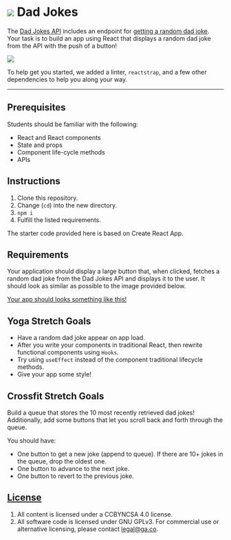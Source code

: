 # ![](https://ga-dash.s3.amazonaws.com/production/assets/logo-9f88ae6c9c3871690e33280fcf557f33.png) Dad Jokes 


The [Dad Jokes API](https://icanhazdadjoke.com/api) includes an endpoint for [getting a random dad joke](https://icanhazdadjoke.com/api#fetch-a-random-dad-joke). Your task is to build an app using React that displays a random dad joke from the API with the push of a button!

![](https://media.giphy.com/media/1woSafF6fSRUa40iTr/giphy.gif)<br>

To help get you started, we added a linter, `reactstrap`, and a few other dependencies to help you along your way.

---

## Prerequisites

Students should be familiar with the following: 

-   React and React components
-   State and props
-   Component life-cycle methods
-   APIs

## Instructions

1.  Clone this repository.
1.  Change (`cd`) into the new directory.
1.  `npm i`
1.  Fulfill the listed requirements.

The starter code provided here is based on Create React App. 

## Requirements

Your application should display a large button that, when clicked, fetches a random dad joke from the Dad Jokes API and displays it to the user. It should look as similar as possible to the image provided below.

[Your app should looks something like this!](https://drive.google.com/file/d/1N_aFEN18nua-42HhgessxE3XwnqBbz-K/view)

## Yoga Stretch Goals 

* Have a random dad joke appear on app load.
* After you write your components in traditional React, then rewrite functional components using `Hooks`. 
* Try using `useEffect` instead of the component traditional lifecycle methods.
* Give your app some style!


## Crossfit Stretch Goals

Build a queue that stores the 10 most recently retrieved dad jokes! Additionally, add some buttons that let you scroll back and forth through the queue.

You should have:

* One button to get a new joke (append to queue). If there are 10+ jokes in the queue, drop the oldest one.
* One button to advance to the next joke.
* One button to revert to the previous joke.

## [License](LICENSE)

1.  All content is licensed under a CC­BY­NC­SA 4.0 license.
1.  All software code is licensed under GNU GPLv3. For commercial use or
    alternative licensing, please contact legal@ga.co.

